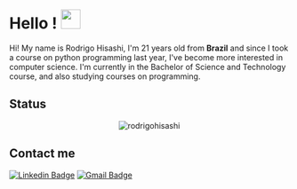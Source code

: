 # Hello ! <img src="https://raw.githubusercontent.com/kaueMarques/kaueMarques/master/hi.gif" width="35px">
Hi! My name is Rodrigo Hisashi, I'm 21 years old from **Brazil** and since I took a course on python programming last year, I've become more interested in computer science. I'm currently in the Bachelor of Science and Technology course, and also studying courses on programming.
## Status

<p align = center>
<img src="https://github-readme-stats.vercel.app/api?username=rodrigohisashi&show_icons=true" alt="rodrigohisashi"/>
 
</p>

## Contact me
[![Linkedin Badge](https://img.shields.io/badge/-Rodrigo%20Hisashi-6655cc?style=flat-square&logo=Linkedin&logoColor=white&link=https://www.linkedin.com/in/rodrigo-hisashi-takeuti-29a900193/)](https://www.linkedin.com/in/rodrigo-hisashi-takeuti-29a900193/) 
[![Gmail Badge](https://img.shields.io/badge/-rodrigohisa@gmail.com-6655cc?style=flat-square&logo=Gmail&logoColor=white&link=mailto:rodrigohisa@gmail.com)](mailto:rodrigohisa@gmail.com)


